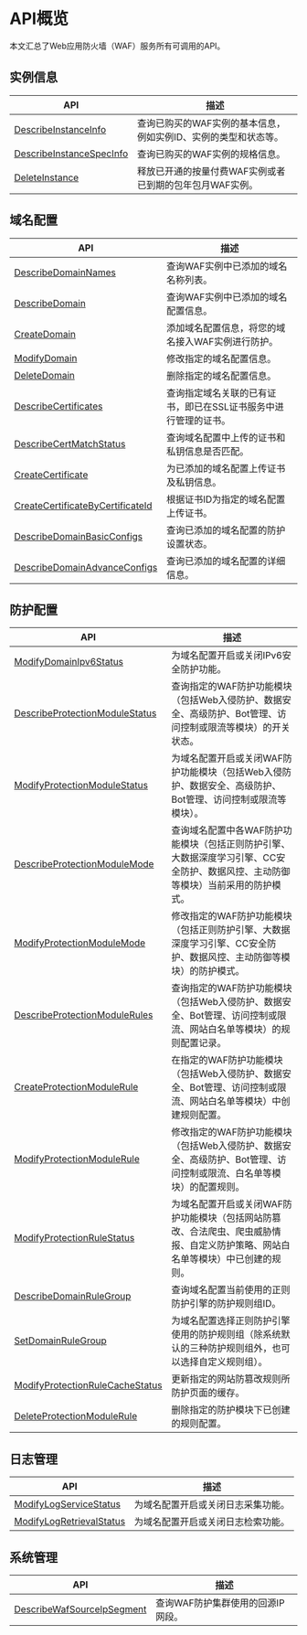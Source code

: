 # API概览

本文汇总了Web应用防火墙（WAF）服务所有可调用的API。

## 实例信息

|API|描述|
|---|--|
|[DescribeInstanceInfo](/cn.zh-CN/API参考/实例信息/DescribeInstanceInfo.md)|查询已购买的WAF实例的基本信息，例如实例ID、实例的类型和状态等。|
|[DescribeInstanceSpecInfo](/cn.zh-CN/API参考/实例信息/DescribeInstanceSpecInfo.md)|查询已购买的WAF实例的规格信息。|
|[DeleteInstance](/cn.zh-CN/API参考/实例信息/DeleteInstance.md)|释放已开通的按量付费WAF实例或者已到期的包年包月WAF实例。|

## 域名配置

|API|描述|
|---|--|
|[DescribeDomainNames](/cn.zh-CN/API参考/域名配置/DescribeDomainNames.md)|查询WAF实例中已添加的域名名称列表。|
|[DescribeDomain](/cn.zh-CN/API参考/域名配置/DescribeDomain.md)|查询WAF实例中已添加的域名配置信息。|
|[CreateDomain](/cn.zh-CN/API参考/域名配置/CreateDomain.md)|添加域名配置信息，将您的域名接入WAF实例进行防护。|
|[ModifyDomain](/cn.zh-CN/API参考/域名配置/ModifyDomain.md)|修改指定的域名配置信息。|
|[DeleteDomain](/cn.zh-CN/API参考/域名配置/DeleteDomain.md)|删除指定的域名配置信息。|
|[DescribeCertificates](/cn.zh-CN/API参考/域名配置/DescribeCertificates.md)|查询指定域名关联的已有证书，即已在SSL证书服务中进行管理的证书。|
|[DescribeCertMatchStatus](/cn.zh-CN/API参考/域名配置/DescribeCertMatchStatus.md)|查询域名配置中上传的证书和私钥信息是否匹配。|
|[CreateCertificate](/cn.zh-CN/API参考/域名配置/CreateCertificate.md)|为已添加的域名配置上传证书及私钥信息。|
|[CreateCertificateByCertificateId](/cn.zh-CN/API参考/域名配置/CreateCertificateByCertificateId.md)|根据证书ID为指定的域名配置上传证书。|
|[DescribeDomainBasicConfigs](/cn.zh-CN/API参考/域名配置/DescribeDomainBasicConfigs.md)|查询已添加的域名配置的防护设置状态。|
|[DescribeDomainAdvanceConfigs](/cn.zh-CN/API参考/域名配置/DescribeDomainAdvanceConfigs.md)|查询已添加的域名配置的详细信息。|

## 防护配置

|API|描述|
|---|--|
|[ModifyDomainIpv6Status](/cn.zh-CN/API参考/防护配置/ModifyDomainIpv6Status.md)|为域名配置开启或关闭IPv6安全防护功能。|
|[DescribeProtectionModuleStatus](/cn.zh-CN/API参考/防护配置/DescribeProtectionModuleStatus.md)|查询指定的WAF防护功能模块（包括Web入侵防护、数据安全、高级防护、Bot管理、访问控制或限流等模块）的开关状态。|
|[ModifyProtectionModuleStatus](/cn.zh-CN/API参考/防护配置/ModifyProtectionModuleStatus.md)|为域名配置开启或关闭WAF防护功能模块（包括Web入侵防护、数据安全、高级防护、Bot管理、访问控制或限流等模块）。|
|[DescribeProtectionModuleMode](/cn.zh-CN/API参考/防护配置/DescribeProtectionModuleMode.md)|查询域名配置中各WAF防护功能模块（包括正则防护引擎、大数据深度学习引擎、CC安全防护、数据风控、主动防御等模块）当前采用的防护模式。|
|[ModifyProtectionModuleMode](/cn.zh-CN/API参考/防护配置/ModifyProtectionModuleMode.md)|修改指定的WAF防护功能模块（包括正则防护引擎、大数据深度学习引擎、CC安全防护、数据风控、主动防御等模块）的防护模式。|
|[DescribeProtectionModuleRules](/cn.zh-CN/API参考/防护配置/DescribeProtectionModuleRules.md)|查询指定的WAF防护功能模块（包括Web入侵防护、数据安全、Bot管理、访问控制或限流、网站白名单等模块）的规则配置记录。|
|[CreateProtectionModuleRule](/cn.zh-CN/API参考/防护配置/CreateProtectionModuleRule.md)|在指定的WAF防护功能模块（包括Web入侵防护、数据安全、Bot管理、访问控制或限流、网站白名单等模块）中创建规则配置。|
|[ModifyProtectionModuleRule](/cn.zh-CN/API参考/防护配置/ModifyProtectionModuleRule.md)|修改指定的WAF防护功能模块（包括Web入侵防护、数据安全、高级防护、Bot管理、访问控制或限流、白名单等模块）的配置规则。|
|[ModifyProtectionRuleStatus](/cn.zh-CN/API参考/防护配置/ModifyProtectionRuleStatus.md)|为域名配置开启或关闭WAF防护功能模块（包括网站防篡改、合法爬虫、爬虫威胁情报、自定义防护策略、网站白名单等模块）中已创建的规则。|
|[DescribeDomainRuleGroup](/cn.zh-CN/API参考/防护配置/DescribeDomainRuleGroup.md)|查询域名配置当前使用的正则防护引擎的防护规则组ID。|
|[SetDomainRuleGroup](/cn.zh-CN/API参考/防护配置/SetDomainRuleGroup.md)|为域名配置选择正则防护引擎使用的防护规则组（除系统默认的三种防护规则组外，也可以选择自定义规则组）。|
|[ModifyProtectionRuleCacheStatus](/cn.zh-CN/API参考/防护配置/ModifyProtectionRuleCacheStatus.md)|更新指定的网站防篡改规则所防护页面的缓存。|
|[DeleteProtectionModuleRule](/cn.zh-CN/API参考/防护配置/DeleteProtectionModuleRule.md)|删除指定的防护模块下已创建的规则配置。|

## 日志管理

|API|描述|
|---|--|
|[ModifyLogServiceStatus](/cn.zh-CN/API参考/日志管理/ModifyLogServiceStatus.md)|为域名配置开启或关闭日志采集功能。|
|[ModifyLogRetrievalStatus](/cn.zh-CN/API参考/日志管理/ModifyLogRetrievalStatus.md)|为域名配置开启或关闭日志检索功能。|

## 系统管理

|API|描述|
|---|--|
|[DescribeWafSourceIpSegment]()|查询WAF防护集群使用的回源IP网段。|

